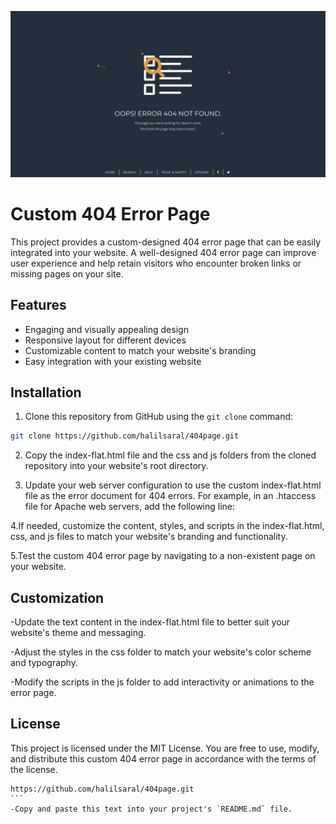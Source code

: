 ![Website Image](https://github.com/halilsaral/404page/blob/main/img/webpage.png)

# Custom 404 Error Page

This project provides a custom-designed 404 error page that can be easily integrated into your website. A well-designed 404 error page can improve user experience and help retain visitors who encounter broken links or missing pages on your site.

## Features

- Engaging and visually appealing design
- Responsive layout for different devices
- Customizable content to match your website's branding
- Easy integration with your existing website

## Installation

1. Clone this repository from GitHub using the `git clone` command:

```bash
git clone https://github.com/halilsaral/404page.git
```

2. Copy the index-flat.html file and the css and js folders from the cloned repository into your website's root directory.

3. Update your web server configuration to use the custom index-flat.html file as the error document for 404 errors. For example, in an .htaccess file for Apache web servers, add the following line:

4.If needed, customize the content, styles, and scripts in the index-flat.html, css, and js files to match your website's branding and functionality.

5.Test the custom 404 error page by navigating to a non-existent page on your website.

## Customization

-Update the text content in the index-flat.html file to better suit your website's theme and messaging.

-Adjust the styles in the css folder to match your website's color scheme and typography.

-Modify the scripts in the js folder to add interactivity or animations to the error page.

## License

This project is licensed under the MIT License. You are free to use, modify, and distribute this custom 404 error page in accordance with the terms of the license.

````
https://github.com/halilsaral/404page.git
```
-Copy and paste this text into your project's `README.md` file.
